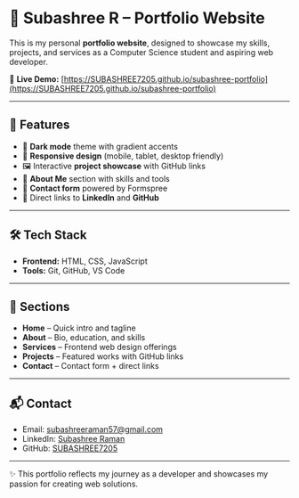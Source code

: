 # 💼 Subashree R – Portfolio Website

This is my personal **portfolio website**, designed to showcase my skills, projects, and services as a Computer Science student and aspiring web developer.  

🔗 **Live Demo:** [https://SUBASHREE7205.github.io/subashree-portfolio](https://SUBASHREE7205.github.io/subashree-portfolio)  

---

## 🚀 Features
- 🎨 **Dark mode** theme with gradient accents  
- 📱 **Responsive design** (mobile, tablet, desktop friendly)  
- 🖼️ Interactive **project showcase** with GitHub links  
- 📝 **About Me** section with skills and tools  
- 📧 **Contact form** powered by Formspree  
- 🔗 Direct links to **LinkedIn** and **GitHub**  

---

## 🛠️ Tech Stack
- **Frontend:** HTML, CSS, JavaScript  
- **Tools:** Git, GitHub, VS Code  

---

## 📂 Sections
- **Home** – Quick intro and tagline  
- **About** – Bio, education, and skills  
- **Services** – Frontend web design offerings  
- **Projects** – Featured works with GitHub links  
- **Contact** – Contact form + direct links  

---

## 📬 Contact
- Email: subashreeraman57@gmail.com  
- LinkedIn: [Subashree Raman](https://www.linkedin.com/in/subashree-raman-2653b92a2/)  
- GitHub: [SUBASHREE7205](https://github.com/SUBASHREE7205)  

---
✨ This portfolio reflects my journey as a developer and showcases my passion for creating web solutions.
